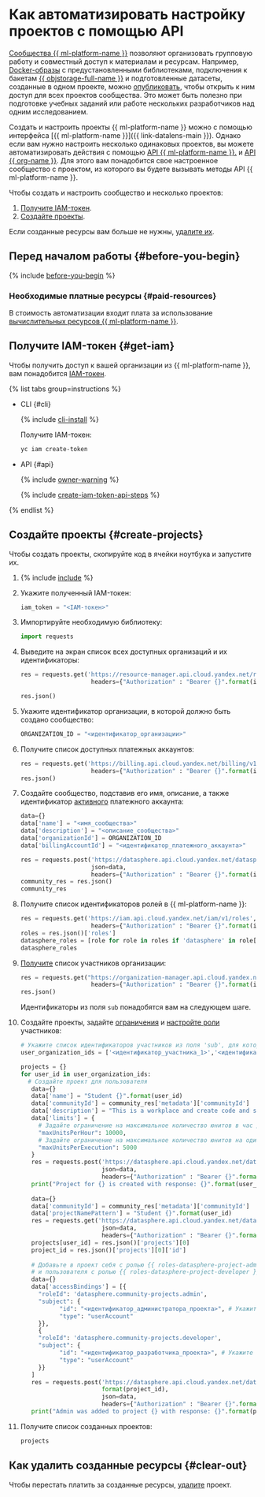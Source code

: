 # Как автоматизировать настройку проектов с помощью API

[Сообщества {{ ml-platform-name }}](../../datasphere/concepts/community.md) позволяют организовать групповую работу и совместный доступ к материалам и ресурсам. Например, [Docker-образы](../../datasphere/concepts/docker.md) с предустановленными библиотеками, подключения к бакетам [{{ objstorage-full-name }}](../../storage/) и подготовленные датасеты, созданные в одном проекте, можно [опубликовать](../../datasphere/operations/index.md#share), чтобы открыть к ним доступ для всех проектов сообщества. Это может быть полезно при подготовке учебных заданий или работе нескольких разработчиков над одним исследованием.

Создать и настроить проекты {{ ml-platform-name }} можно с помощью интерфейса [{{ ml-platform-name }}]({{ link-datalens-main }}). Однако если вам нужно настроить несколько одинаковых проектов, вы можете автоматизировать действия с помощью [API {{ ml-platform-name }}.](../../datasphere/api-ref/overview.md) и [API {{ org-name }}](../../organization/api-ref/authentication.md). Для этого вам понадобится свое настроенное сообщество с проектом, из которого вы будете вызывать методы API {{ ml-platform-name }}.

Чтобы создать и настроить сообщество и несколько проектов:

1. [Получите IAM-токен](#get-iam).
1. [Создайте проекты](#create-projects).

Если созданные ресурсы вам больше не нужны, [удалите их](#clear-out).

## Перед началом работы {#before-you-begin}

{% include [before-you-begin](../../_tutorials/_tutorials_includes/before-you-begin-datasphere.md) %}

### Необходимые платные ресурсы {#paid-resources}

В стоимость автоматизации входит плата за использование [вычислительных ресурсов {{ ml-platform-name }}](../../datasphere/pricing.md).

## Получите IAM-токен {#get-iam}

Чтобы получить доступ к вашей организации из {{ ml-platform-name }}, вам понадобится [IAM-токен](../../iam/concepts/authorization/iam-token.md).

{% list tabs group=instructions %}

- CLI {#cli}

  {% include [cli-install](../../_includes/cli-install.md) %}

  Получите IAM-токен:

  ```bash
  yc iam create-token
  ```

- API {#api}

  {% include [owner-warning](../../_includes/iam/owner-warning.md) %}

  {% include [create-iam-token-api-steps](../../_includes/iam/create-iam-token-api-steps.md) %}

{% endlist %}

## Создайте проекты {#create-projects}

Чтобы создать проекты, скопируйте код в ячейки ноутбука и запустите их.

1. {% include [include](../../_includes/datasphere/ui-before-begin.md) %}

1. Укажите полученный IAM-токен:

    ```python
    iam_token = "<IAM-токен>"
    ```

1. Импортируйте необходимую библиотеку:

    ```python
    import requests
    ```

1. Выведите на экран список всех доступных организаций и их идентификаторы:

    ```python
    res = requests.get('https://resource-manager.api.cloud.yandex.net/resource-manager/v1/clouds', 
                        headers={"Authorization" : "Bearer {}".format(iam_token)})

    res.json()
    ```

1. Укажите идентификатор организации, в которой должно быть создано сообщество:

    ```python
    ORGANIZATION_ID = "<идентификатор_организации>"
    ```

1. Получите список доступных платежных аккаунтов:

    ```python
    res = requests.get('https://billing.api.cloud.yandex.net/billing/v1/billingAccounts', 
                        headers={"Authorization" : "Bearer {}".format(iam_token)})
    res.json()
    ```

1. Создайте сообщество, подставив его имя, описание, а также идентификатор [активного](../../billing/concepts/billing-account-statuses.md) платежного аккаунта:

    ```python
    data={}
    data['name'] = "<имя_сообщества>"
    data['description'] = "<описание_сообщества>"
    data['organizationId'] = ORGANIZATION_ID
    data['billingAccountId'] = "<идентификатор_платежного_аккаунта>"

    res = requests.post('https://datasphere.api.cloud.yandex.net/datasphere/v2/communities', 
                        json=data,
                        headers={"Authorization" : "Bearer {}".format(iam_token)})
    community_res = res.json()
    community_res
    ```

1. Получите список идентификаторов ролей в {{ ml-platform-name }}:

    ```python
    res = requests.get('https://iam.api.cloud.yandex.net/iam/v1/roles', 
                        headers={"Authorization" : "Bearer {}".format(iam_token)})
    roles = res.json()['roles']
    datasphere_roles = [role for role in roles if 'datasphere' in role['id']]
    datasphere_roles
    ```

1. [Получите](/organization/api-ref/User/listMembers) список участников организации:

    ```python
    res = requests.get("https://organization-manager.api.cloud.yandex.net/organization-manager/v1/organizations/{}/users".format(ORGANIZATION_ID), 
                        headers={"Authorization" : "Bearer {}".format(iam_token)})
    res.json()
    ```

    Идентификаторы из поля `sub` понадобятся вам на следующем шаге.

1. Создайте проекты, задайте [ограничения](../../datasphere/operations/projects/restrictions.md) и [настройте роли](../../datasphere/security/index.md) участников:

    ```python
    # Укажите список идентификаторов участников из поля 'sub', для которых должны быть созданы проекты
    user_organization_ids = ['<идентификатор_участника_1>','<идентификатор_участника_2>']

    projects = {}
    for user_id in user_organization_ids:
      # Создайте проект для пользователя
       data={}
       data['name'] = "Student {}".format(user_id)
       data['communityId'] = community_res['metadata']['communityId']
       data['description'] = "This is a workplace and create code and store resources"
       data['limits'] = {
         # Задайте ограничение на максимальное количество юнитов в час для проекта
         "maxUnitsPerHour": 10000,
         # Задайте ограничение на максимальное количество юнитов на один запуск ячейки для проекта
         "maxUnitsPerExecution": 5000
       }
       res = requests.post('https://datasphere.api.cloud.yandex.net/datasphere/v2/projects', 
                           json=data,
                           headers={"Authorization" : "Bearer {}".format(iam_token)})
       print("Project for {} is created with response: {}".format(user_id, res))
      
       data={}
       data['communityId'] = community_res['metadata']['communityId']
       data['projectNamePattern'] = "Student {}".format(user_id)
       res = requests.get('https://datasphere.api.cloud.yandex.net/datasphere/v2/projects', 
                           json=data,
                           headers={"Authorization" : "Bearer {}".format(iam_token)})
       projects[user_id] = res.json()['projects'][0]
       project_id = res.json()['projects'][0]['id']
      
       # Добавьте в проект себя с ролью {{ roles-datasphere-project-admin }} 
       # и пользователя с ролью {{ roles-datasphere-project-developer }}
       data={}
       data['accessBindings'] = [{
         "roleId": 'datasphere.community-projects.admin',
         "subject": {
               "id": "<идентификатор_администратора_проекта>", # Укажите идентификатор администратора проекта
               "type": "userAccount"
         }},
         {
         "roleId": 'datasphere.community-projects.developer',
         "subject": {
               "id": "<идентификатор_разработчика_проекта>", # Укажите идентификатор разработчика проекта
               "type": "userAccount"
         }}
       ]
       res = requests.post('https://datasphere.api.cloud.yandex.net/datasphere/v2/projects/{}:setAccessBindings'.\
                           format(project_id), 
                           json=data,
                           headers={"Authorization" : "Bearer {}".format(iam_token)})
       print("Admin was added to project {} with response: {}".format(project_id, res))
    ```

1. Получите список созданных проектов:

    ```python
    projects
    ```

## Как удалить созданные ресурсы {#clear-out}

Чтобы перестать платить за созданные ресурсы, [удалите](../../datasphere/operations/projects/delete.md) проект.
